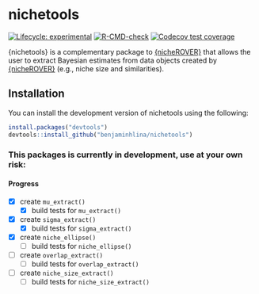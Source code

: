 
# nichetools

<!-- badges: start -->
[![Lifecycle: experimental](https://img.shields.io/badge/lifecycle-experimental-orange.svg)](https://lifecycle.r-lib.org/articles/stages.html#experimental)
[![R-CMD-check](https://github.com/benjaminhlina/nichetool/actions/workflows/R-CMD-check.yaml/badge.svg)](https://github.com/benjaminhlina/nichetool/actions/workflows/R-CMD-check.yaml)
[![Codecov test coverage](https://codecov.io/gh/benjaminhlina/nichetools/graph/badge.svg?token=mk3RjaD0hb)](https://codecov.io/gh/benjaminhlina/nichetools)
<!-- badges: end -->

{nichetools} is a complementary package to [{nicheROVER}](https://cran.r-project.org/web/packages/nicheROVER/index.html) that allows the user to extract Bayesian estimates from data objects created by [{nicheROVER}](https://cran.r-project.org/web/packages/nicheROVER/index.html) (e.g., niche size and similarities).

## Installation

You can install the development version of nichetools using the following:
``` r
install.packages("devtools")
devtools::install_github("benjaminhlina/nichetools")
```


### This packages is currently in development, use at your own risk: 

#### Progress
-   [X] create `mu_extract()`
    -   [X] build tests for `mu_extract()`
-   [X] create `sigma_extract()`
    -   [X] build tests for `sigma_extract()`
-   [X] create `niche_ellipse()`
    -   [ ] build tests for `niche_ellipse()`
-   [ ] create `overlap_extract()`
    -   [ ] build tests for `overlap_extract()`
-   [ ] create `niche_size_extract()` 
    -   [ ] build tests for `niche_size_extract()` 
